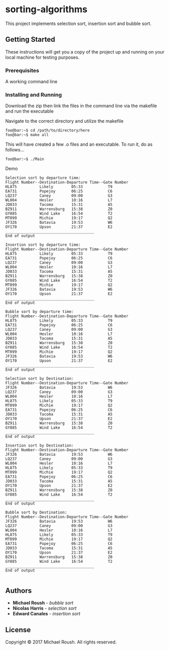 # sorting-algorithms

This project implements selection sort, insertion sort and bubble sort. 

## Getting Started

These instructions will get you a copy of the project up and running on your local machine for testing purposes.

### Prerequisites

A working command line

### Installing and Running

Download the zip then link the files in the command line via the makefile and run the executable

Navigate to the correct directory and utilize the makefile

```console
foo@bar:~$ cd /path/to/directory/here
foo@bar:~$ make all
```

This will have created a few .o files and an executable. To run it, do as follows...

```console
foo@bar:~$ ./Main
```

Demo

```console
Selection sort by departure time:
Flight Number--Destination-Departure Time--Gate Number
HL875          Likely        05:33           T9
EA731          Popejoy       06:25           C6
LQ237          Caney         09:00           G3
WL004          Hesler        10:16           L7
JD033          Tacoma        15:31           A5
BZ911          Warrensburg   15:38           Z0
GY885          Wind Lake     16:54           T2
MT099          Michie        19:17           Q2
JF326          Batavia       19:53           W6
OY170          Upson         21:37           E2
_______________________________________
End of output

Insertion sort by departure time:
Flight Number--Destination-Departure Time--Gate Number
HL875          Likely        05:33           T9
EA731          Popejoy       06:25           C6
LQ237          Caney         09:00           G3
WL004          Hesler        10:16           L7
JD033          Tacoma        15:31           A5
BZ911          Warrensburg   15:38           Z0
GY885          Wind Lake     16:54           T2
MT099          Michie        19:17           Q2
JF326          Batavia       19:53           W6
OY170          Upson         21:37           E2
_______________________________________
End of output

Bubble sort by departure time:
Flight Number--Destination-Departure Time--Gate Number
HL875          Likely        05:33           T9
EA731          Popejoy       06:25           C6
LQ237          Caney         09:00           G3
WL004          Hesler        10:16           L7
JD033          Tacoma        15:31           A5
BZ911          Warrensburg   15:38           Z0
GY885          Wind Lake     16:54           T2
MT099          Michie        19:17           Q2
JF326          Batavia       19:53           W6
OY170          Upson         21:37           E2
_______________________________________
End of output

Selection sort by Destination:
Flight Number--Destination-Departure Time--Gate Number
JF326          Batavia       19:53           W6
LQ237          Caney         09:00           G3
WL004          Hesler        10:16           L7
HL875          Likely        05:33           T9
MT099          Michie        19:17           Q2
EA731          Popejoy       06:25           C6
JD033          Tacoma        15:31           A5
OY170          Upson         21:37           E2
BZ911          Warrensburg   15:38           Z0
GY885          Wind Lake     16:54           T2
_______________________________________
End of output

Insertion sort by Destination:
Flight Number--Destination-Departure Time--Gate Number
JF326          Batavia       19:53           W6
LQ237          Caney         09:00           G3
WL004          Hesler        10:16           L7
HL875          Likely        05:33           T9
MT099          Michie        19:17           Q2
EA731          Popejoy       06:25           C6
JD033          Tacoma        15:31           A5
OY170          Upson         21:37           E2
BZ911          Warrensburg   15:38           Z0
GY885          Wind Lake     16:54           T2
_______________________________________
End of output

Bubble sort by Destination:
Flight Number--Destination-Departure Time--Gate Number
JF326          Batavia       19:53           W6
LQ237          Caney         09:00           G3
WL004          Hesler        10:16           L7
HL875          Likely        05:33           T9
MT099          Michie        19:17           Q2
EA731          Popejoy       06:25           C6
JD033          Tacoma        15:31           A5
OY170          Upson         21:37           E2
BZ911          Warrensburg   15:38           Z0
GY885          Wind Lake     16:54           T2
_______________________________________
End of output


```

## Authors

* **Michael Roush** - *bubble sort*
* **Nicolas Harris** - *selection sort*
* **Edward Canales** - *insertion sort*

## License

Copyright © 2017 Michael Roush. All rights reserved.

